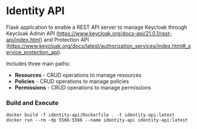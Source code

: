 # Identity API

Flask application to enable a REST API server to manage Keycloak through Keycloak Admin API (https://www.keycloak.org/docs-api/21.0.1/rest-api/index.html) and Protection API (https://www.keycloak.org/docs/latest/authorization_services/index.html#_service_protection_api).  
  
Includes three main paths:
- **Resources** - CRUD operations to manage resources
- **Policies** - CRUD operations to manage policies
- **Permissions** - CRUD operations to manage permissions


### Build and Execute

```shell
docker build -f identity-api/Dockerfile . -t identity-api:latest
docker run --rm -dp 5566:5566 --name identity-api identity-api:latest
```
